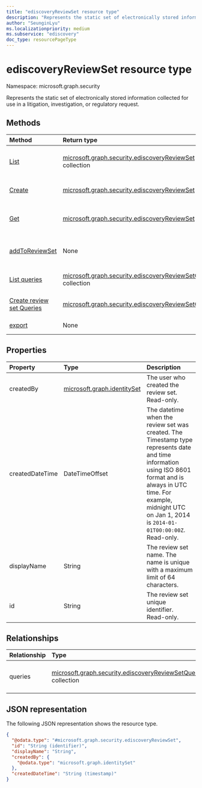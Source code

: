 ```yaml
---
title: "ediscoveryReviewSet resource type"
description: "Represents the static set of electronically stored information collected for use in a litigation, investigation, or regulatory request."
author: "SeunginLyu"
ms.localizationpriority: medium
ms.subservice: "ediscovery"
doc_type: resourcePageType
---
```


# ediscoveryReviewSet resource type

Namespace: microsoft.graph.security



Represents the static set of electronically stored information collected for use in a litigation, investigation, or regulatory request.

## Methods
|Method|Return type|Description|
|:---|:---|:---|
|[List](../api/security-ediscoverycase-list-reviewsets.md)|[microsoft.graph.security.ediscoveryReviewSet](../resources/security-ediscoveryreviewset.md) collection|Get a list of the [ediscoveryReviewSet](../resources/security-ediscoveryreviewset.md) objects and their properties.|
|[Create](../api/security-ediscoverycase-post-reviewsets.md)|[microsoft.graph.security.ediscoveryReviewSet](../resources/security-ediscoveryreviewset.md)|Create a new [ediscoveryReviewSet](../resources/security-ediscoveryreviewset.md) object.|
|[Get](../api/security-ediscoveryreviewset-get.md)|[microsoft.graph.security.ediscoveryReviewSet](../resources/security-ediscoveryreviewset.md)|Read the properties and relationships of an [ediscoveryReviewSet](../resources/security-ediscoveryreviewset.md) object.|
|[addToReviewSet](../api/security-ediscoveryreviewset-addtoreviewset.md)|None|Start the process of adding a collection from Microsoft 365 services to a [review set](../resources/security-ediscoveryreviewset.md).|
|[List queries](../api/security-ediscoveryreviewset-list-queries.md)|[microsoft.graph.security.ediscoveryReviewSetQuery](../resources/security-ediscoveryreviewsetquery.md) collection|Get the list of [queries](../resources/security-ediscoveryreviewsetquery.md) associated with an eDiscovery review set.|
|[Create review set Queries](../api/security-ediscoveryreviewset-post-queries.md)|[microsoft.graph.security.ediscoveryReviewSetQuery](../resources/security-ediscoveryreviewsetquery.md)|Create a new ediscoveryReviewSetQuery object.|
|[export](../api/security-ediscoveryreviewset-export.md)|None|Initiate an export of data from a [review set](../resources/security-ediscoveryreviewset.md).|

## Properties
|Property|Type|Description|
|:---|:---|:---|
|createdBy|[microsoft.graph.identitySet](../resources/identityset.md)|The user who created the review set. Read-only. |
|createdDateTime|DateTimeOffset|The datetime when the review set was created. The Timestamp type represents date and time information using ISO 8601 format and is always in UTC time. For example, midnight UTC on Jan 1, 2014 is `2014-01-01T00:00:00Z`. Read-only.|
|displayName|String|The review set name. The name is unique with a maximum limit of 64 characters.|
|id|String|The review set unique identifier. Read-only.|

## Relationships
|Relationship|Type|Description|
|:---|:---|:---|
|queries|[microsoft.graph.security.ediscoveryReviewSetQuery](../resources/security-ediscoveryreviewsetquery.md) collection|Represents queries within the review set.|

## JSON representation
The following JSON representation shows the resource type.
<!-- {
  "blockType": "resource",
  "keyProperty": "id",
  "@odata.type": "microsoft.graph.security.ediscoveryReviewSet",
  "openType": false
}
-->
``` json
{
  "@odata.type": "#microsoft.graph.security.ediscoveryReviewSet",
  "id": "String (identifier)",
  "displayName": "String",
  "createdBy": {
    "@odata.type": "microsoft.graph.identitySet"
  },
  "createdDateTime": "String (timestamp)"
}
```

